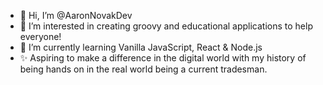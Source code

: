 - 👋 Hi, I’m @AaronNovakDev
- 👀 I’m interested in creating groovy and educational applications to help everyone!
- 🌱 I’m currently learning Vanilla JavaScript, React & Node.js
- ✨ Aspiring to make a difference in the digital world with my history of being hands on in the real world being a current tradesman.

<!---
AaronNovakDev/AaronNovakDev is a ✨ special ✨ repository because its `README.md` (this file) appears on your GitHub profile.
You can click the Preview link to take a look at your changes.
--->
